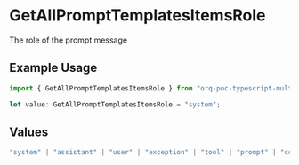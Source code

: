 # GetAllPromptTemplatesItemsRole

The role of the prompt message

## Example Usage

```typescript
import { GetAllPromptTemplatesItemsRole } from "orq-poc-typescript-multi-env-version/models/operations";

let value: GetAllPromptTemplatesItemsRole = "system";
```

## Values

```typescript
"system" | "assistant" | "user" | "exception" | "tool" | "prompt" | "correction" | "expected_output"
```